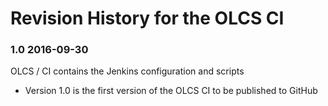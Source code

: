 # Revision History for the OLCS CI

### 1.0 2016-09-30

OLCS / CI contains the Jenkins configuration and scripts

- Version 1.0 is the first version of the OLCS CI to be published to GitHub



